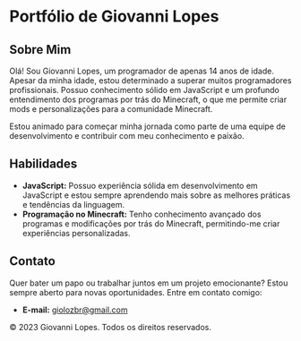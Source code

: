 # Portfólio de Giovanni Lopes

## Sobre Mim
Olá! Sou Giovanni Lopes, um programador de apenas 14 anos de idade. Apesar da minha idade, estou determinado a superar muitos programadores profissionais. Possuo conhecimento sólido em JavaScript e um profundo entendimento dos programas por trás do Minecraft, o que me permite criar mods e personalizações para a comunidade Minecraft.

Estou animado para começar minha jornada como parte de uma equipe de desenvolvimento e contribuir com meu conhecimento e paixão.

## Habilidades
- **JavaScript:** Possuo experiência sólida em desenvolvimento em JavaScript e estou sempre aprendendo mais sobre as melhores práticas e tendências da linguagem.
- **Programação no Minecraft:** Tenho conhecimento avançado dos programas e modificações por trás do Minecraft, permitindo-me criar experiências personalizadas.

## Contato
Quer bater um papo ou trabalhar juntos em um projeto emocionante? Estou sempre aberto para novas oportunidades. Entre em contato comigo:

- **E-mail:** [giolozbr@gmail.com](mailto:giolozbr@gmail.com)

© 2023 Giovanni Lopes. Todos os direitos reservados.
